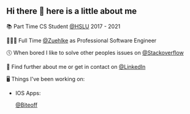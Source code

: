 ## Hi there 👋 here is a little about me

<!--
**simonloewe/simonloewe** is a ✨ _special_ ✨ repository because its `README.md` (this file) appears on your GitHub profile.

Here are some ideas to get you started:

- 🔭 I’m currently working on ...
- 🌱 I’m currently learning ...
- 👯 I’m looking to collaborate on ...
- 🤔 I’m looking for help with ...
- 💬 Ask me about ...
- 📫 How to reach me: ...
- 😄 Pronouns: ...
- ⚡ Fun fact: ...
-->

📚 Part Time CS Student [@HSLU](https://www.hslu.ch) 2017 - 2021 

👨🏼‍💻 Full Time [@Zuehlke](https://www.zuehlke.com/en) as Professional Software Engineer

🕔 When bored I like to solve other peoples issues on [@Stackoverflow](https://www.stackoverflow.com/users/9682760/simon?tab=profile)

🧐 Find further about me or get in contact on [@LinkedIn](https://www.linkedin.com/in/simon-loewe)

🖥 Things I've been working on:

- IOS Apps: 

    [@Biteoff](.MyProjects/BiteOffREADME.md)